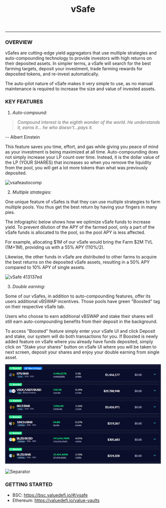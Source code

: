 ﻿---
id: vSafes
title: vSafe
sidebar_label: vSafe
---
---


### OVERVIEW

vSafes are cutting-edge yield aggregators that use multiple strategies and auto-compounding technology to provide investors with high returns on their deposited assets. In simpler terms, a vSafe will search for the best farming targets, deposit your investment, trade farming rewards for deposited tokens, and re-invest automatically. 

The auto-pilot nature of vSafe makes it very simple to use, as no manual maintenance is required to increase the size and value of invested assets.  


### KEY FEATURES
   1. _Auto-compound:_  


> _Compound interest is the eighth wonder of the world. He understands it, earns it... he who doesn't...pays it._

-- Albert Einstein

This feature saves you time, effort, and gas while giving you peace of mind as your investment is being maximized at all time. Auto-compounding does not simply increase your LP count over time.  Instead, it is the dollar value of the LP (YOUR SHARES) that increases so when you remove the liquidity from the pool, you will get a lot more tokens than what was previously deposited.

![vsafeautocomp](https://user-images.githubusercontent.com/78454114/109442271-55e9bb00-79fd-11eb-9c78-56970b474446.png)


   2. _Multiple strategies:_  

One unique feature of vSafes is that they can use multiple strategies to farm multiple pools. You thus get the best return by having your fingers in many pies.
  
The infographic below shows how we optimize vSafe funds to increase yield. To prevent dilution of the APY of the farmed pool, only a part of the vSafe funds is allocated to the pool, so the pool APY is less affected.

For example, allocating $1M of our vSafe would bring the Farm $2M TVL (1M+1M), providing us with a 55% APY (110%/2).

Likewise, the other funds in vSafe are distributed to other farms to acquire the best returns on the deposited vSafe assets, resulting in a 50% APY compared to 10% APY of single assets.

![vSafe 413137ed](https://user-images.githubusercontent.com/78454114/109452516-7d4c8200-7a15-11eb-89f3-66c0c2eaede6.png)

   3. _Double earning:_

Some of our vSafes, in addition to auto-compounding features, offer its users additional vBSWAP incentives. Those pools have green "Boosted" tag on their respective vSafe tab.

Users who choose to earn additional vBSWAP and stake their shares will still earn auto-compounding benefits from their deposit in the background.

To access "Boosted" feature simply enter your vSafe UI and click Deposit and stake, our system will do both transactions for you. 
If Boosted is newly added feature on vSafe where you already have funds deposited, simply click on "Stake your shares" button on vSafe UI where you will be taken to next screen, deposit your shares and enjoy your double earning from single asset.

![vsafevshares](../img/Vsafeshares.png)

![Separator](../img/seperator.png)

### GETTING STARTED
- BSC: https://bsc.valuedefi.io/#/vsafe
- Ethereum: https://valuedefi.io/value-vaults  



